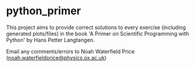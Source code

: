 # python_primer

This project aims to provide correct solutions to every exercise (including generated plots/files) in the book 'A Primer on Scientific Programming with Python' by Hans Petter Langtangen.

Email any comments/errors to Noah Waterfield Price (noah.waterfieldprice@physics.ox.ac.uk)